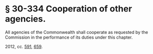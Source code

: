 # § 30-334 Cooperation of other agencies.

<p>All agencies of the Commonwealth shall cooperate as requested by the Commission in the performance of its duties under this chapter.</p><p>2012, cc. <a href='http://lis.virginia.gov/cgi-bin/legp604.exe?121+ful+CHAP0591'>591</a>, <a href='http://lis.virginia.gov/cgi-bin/legp604.exe?121+ful+CHAP0659'>659</a>.</p>